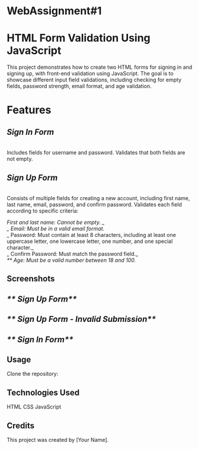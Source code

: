 # WebAssignment#1
# HTML Form Validation Using JavaScript
This project demonstrates how to create two HTML forms for signing in and signing up, with front-end validation using JavaScript. The goal is to showcase different input field validations, including checking for empty fields, password strength, email format, and age validation.

# Features

## _**Sign In Form**_
<br> Includes fields for username and password. Validates that both fields are not empty. 

## _**Sign Up Form**_ 
<br>
Consists of multiple fields for creating a new account, including first name, last name, email, password, and confirm password. Validates each field according to specific criteria:

_First and last name: Cannot be empty. _
<br>
_ Email: Must be in a valid email format._ 
<br>
_ Password: Must contain at least 8 characters, including at least one uppercase letter, one lowercase letter, one number, and one special character._ 
<br>
_ Confirm Password: Must match the password field._ 
<br>
_** Age: Must be a valid number between 18 and 100._ 
<br>

## Screenshots

## _** Sign Up Form**_ 

## _** Sign Up Form - Invalid Submission**_ 

## _** Sign In Form**_ 

## Usage
Clone the repository:




## Technologies Used
HTML
CSS
JavaScript


## Credits
This project was created by [Your Name].
